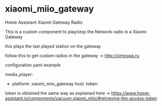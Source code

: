 # xiaomi_miio_gateway
Home Assistant Xiaomi Gateway Radio

This is a custom component to play/stop the Network radio in a Xiaomi Gateway

this plays the last played station on the gateway

follow this to get custom radios in the gateway ->
http://ximiraga.ru


configuration.yaml example

media_player:
  - platform: xiaomi_miio_gateway
    host: <ip of gateway>
    token: <gateway token>


token is obtained the same way as explained here ->
https://www.home-assistant.io/components/vacuum.xiaomi_miio/#retrieving-the-access-token

